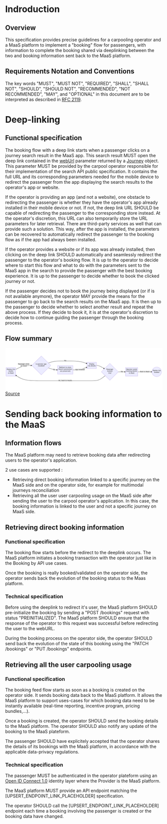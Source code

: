 # Indroduction

## Overview

This specification provides precise guidelines for a carpooling operator and a MaaS platform to implement a "booking" flow for passengers, with information to complete the booking shared via deeplinking between the two and booking information sent back to the MaaS platform.

## Requirements Notation and Conventions

The key words "MUST", "MUST NOT", "REQUIRED", "SHALL", "SHALL NOT", "SHOULD", "SHOULD NOT", "RECOMMENDED", "NOT RECOMMENDED", "MAY", and "OPTIONAL" in this document are to be interpreted as described in [RFC 2119](http://tools.ietf.org/html/rfc2119).

# Deep-linking

## Functional specification

The booking flow with a deep link starts when a passenger clicks on a journey search result in the MaaS app. This search result MUST open the deep link contained in the [webUrl](https://github.com/fabmob/standard-covoiturage/pull/2/files#diff-c722233128f788ea06650bffef56e418732898441b4e2199997c40e9070e3345R269) parameter returned by a [Journey](https://github.com/fabmob/standard-covoiturage/pull/2/files#diff-c722233128f788ea06650bffef56e418732898441b4e2199997c40e9070e3345R220) object. This parameter MUST be provided by the carpool operator responsible for their implementation of the search API public specification. It contains the full URL and its corresponding parameters needed for the mobile device to redirect the passenger from the app displaying the search results to the operator's app or website.

If the operator is providing an app (and not a website), one obstacle to redirecting the passenger is whether they have the operator's app already installed in their mobile device or not. If not, the deep link URL SHOULD be capable of redirecting the passenger to the corresponding store instead. At the operator's discretion, this URL can also temporarily store the URL parameters for later retrieval. There are third-party services as well that can provide such a solution. This way, after the app is installed, the parameters can be recovered to automatically redirect the passenger to the booking flow as if the app had always been installed.

If the operator provides a website or if its app was already installed, then clicking on the deep link SHOULD automatically and seamlessly redirect the passenger to the operator's booking flow. It is up to the operator to decide where to start this flow and what to do with the parameters sent to the MaaS app in the search to provide the passenger with the best booking experience. It is up to the passenger to decide whether to book the clicked journey or not.

If the passenger decides not to book the journey being displayed (or if is not available anymore), the operator MAY provide the means for the passenger to go back to the search results on the MaaS app. It is then up to the passenger to decide whether to select another result and repeat the above process. If they decide to book it, it is at the operator's discretion to decide how to continue guiding the passenger through the booking process.

## Flow summary

<img src="booking-flow.png"
     alt="Booking Flow"
     style="width: 800px" />
[Source](https://mermaid-js.github.io/mermaid-live-editor/edit#pako:eNpdkVFrwjAUhf_KJU8Kur2X4VDUMdzc0Kdh9nBtrhpsk5CkG9L635e0jcj6FJpzz3fOTc1yLYhl7FDo3_yE1sPbhisI33Q3l84UeAFvpXna24klVxXexaNW8I64_YbxeNJ8onOkjmQhL2R-ToJO3sCsfnWgDVn02gIaA0HwOJHKeSwKEs_XDjhrzb7INTC__7PWDax2nG1ISEu5B6_BBSuKnMGW0OYnMGixJE-2paMlMIFP9ofEkLPvzm_V-k1Dghs8sFLPOBirgiCPsnD90DwOwaK-tYy6vdZnEmkiNVjA-CEAOFvrEewxP8eo_dY4a2B6L4Ou6nL3kVYT7IVL7lIdU5AWo7uFdw7L3mHWM-JVAy-Dwf8n63IOh1yxESvJlihFeO062nDmT1QSZ1k4CjpgiMkZV9cgrYxATwshQy6WHbBwNGJYeb29qJxl3laURHOJx7D7XnX9Az1byBY)

# Sending back booking information to the MaaS

## Information flows

The MaaS platform may need to retrieve booking data after redirecting users to the operator's application.

2 use cases are supported :

- Retrieving direct booking information linked to a specific journey on the MaaS side and on the operator side, for example for multimodal journeys reconciliation
- Retrieving all the user user carpooling usage on the MaaS side after sending the user to the carpool operator's application. In this case, the booking information is linked to the user and not a specific journey on MaaS side.

## Retrieving direct booking information

### Functional specification

The booking flow starts before the redirect to the deeplink occurs. The MaaS platform initiates a booking transaction with the operator just like in the Booking by API use cases.

Once the booking is really booked/validated on the operator side, the operator sends back the evolution of the booking status to the Maas platform.

### Technical specification

Before using the deeplink to redirect it's user, the MaaS platform SHOULD pre-initialize the booking by sending a "POST /bookings" request with status "PREINITIALIZED". The MaaS platform SHOULD ensure that the response of the operator to this request was successful before redirecting the user to the webURL.

During the booking process on the operator side, the operator SHOULD send back the evolution of the state of this booking using the "PATCH /bookings" or "PUT /bookings" endpoints.

## Retrieving all the user carpooling usage

### Functional specification

The booking feed flow starts as soon as a booking is created on the operator side. It sends booking data back to the MaaS platform. It allows the MaaS platform to support uses-cases for which booking data need to be instantly available (real-time reporting, incentive program, pricing bundles,...).

Once a booking is created, the operator SHOULD send the booking details to the MaaS platform. The operator SHOULD also notify any update of the booking to the MaaS plateform.

The passenger SHOULD have explicitely accepted that the operator shares the details of its bookings with the MaaS platform, in accordance with the applicable data-privacy regulations.

### Technical specification

The passenger MUST be authenticated in the operator plateform using an [Open ID Connect 1.0](https://openid.net/specs/openid-connect-core-1_0.html) identity layer where the Provider is the MaaS platform.

The MaaS platform MUST provide an API endpoint matching the [UPSERT_ENDPOINT_LINK_PLACEHOLDER] specification.

The operator SHOULD call the [UPSERT_ENDPOINT_LINK_PLACEHOLDER] endpoint each time a booking involving the passenger is created or the booking data have changed.
